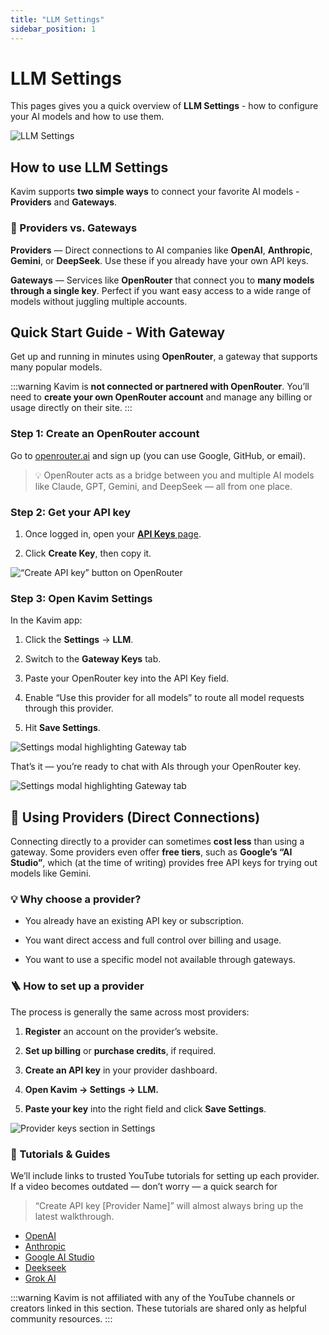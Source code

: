 ```yaml
---
title: "LLM Settings"
sidebar_position: 1
---
```


# LLM Settings
This pages gives you a quick overview of **LLM Settings** - how to configure your AI models and how to use them.

![LLM Settings](../../../static/gifs/llm-settings.gif)

## How to use LLM Settings
Kavim supports **two simple ways** to connect your favorite AI models - **Providers** and **Gateways**.

### 🧠 Providers vs. Gateways

**Providers** — Direct connections to AI companies like **OpenAI**, **Anthropic**, **Gemini**, or **DeepSeek**.
Use these if you already have your own API keys.

**Gateways** — Services like **OpenRouter** that connect you to **many models through a single key**.
Perfect if you want easy access to a wide range of models without juggling multiple accounts.

## Quick Start Guide - With Gateway

Get up and running in minutes using **OpenRouter**, a gateway that supports many popular models.

:::warning
Kavim is **not connected or partnered with OpenRouter**.
You’ll need to **create your own OpenRouter account** and manage any billing or usage directly on their site.
:::


### Step 1: Create an OpenRouter account

Go to [openrouter.ai](https://openrouter.ai) and sign up (you can use Google, GitHub, or email).

> 💡 OpenRouter acts as a bridge between you and multiple AI models like Claude, GPT, Gemini, and DeepSeek — all from one place.

### Step 2: Get your API key

1.  Once logged in, open your [**API Keys** page](https://openrouter.ai/settings/keys).

2.  Click **Create Key**, then copy it.


![“Create API key” button on OpenRouter](../../../static/img/openrouter-create-api-key.png)

### Step 3: Open Kavim Settings

In the Kavim app:

1.  Click the **Settings** -> **LLM**.

2.  Switch to the **Gateway Keys** tab.

3. Paste your OpenRouter key into the API Key field.

4. Enable “Use this provider for all models” to route all model requests through this provider.

5. Hit **Save Settings**.

![Settings modal highlighting Gateway tab](../../../static/img/store-gateway-key.png)

That’s it — you’re ready to chat with AIs through your OpenRouter key.

![Settings modal highlighting Gateway tab](../../../static/img/llm-node-example.png)

## 🧩 Using Providers (Direct Connections)

Connecting directly to a provider can sometimes **cost less** than using a gateway.
Some providers even offer **free tiers**, such as **Google’s “AI Studio”**, which (at the time of writing) provides free API keys for trying out models like Gemini.

### 💡 Why choose a provider?

-   You already have an existing API key or subscription.

-   You want direct access and full control over billing and usage.

-   You want to use a specific model not available through gateways.


### 🪜 How to set up a provider

The process is generally the same across most providers:

1.  **Register** an account on the provider’s website.

2.  **Set up billing** or **purchase credits**, if required.

3.  **Create an API key** in your provider dashboard.

4.  **Open Kavim → Settings → LLM.**

5.  **Paste your key** into the right field and click **Save Settings**.

![Provider keys section in Settings](../../../static/img/llm-settings-provider.png)

### 🎥 Tutorials & Guides

We’ll include links to trusted YouTube tutorials for setting up each provider.
If a video becomes outdated — don’t worry — a quick search for

> “Create API key \[Provider Name\]”
> will almost always bring up the latest walkthrough.

- [OpenAI](https://www.youtube.com/watch?v=OB99E7Y1cMA)
- [Anthropic](https://www.youtube.com/watch?v=vgncj7MJbVU)
- [Google AI Studio](https://www.youtube.com/watch?v=Wl_LL-jAf3k)
- [Deekseek](https://www.youtube.com/watch?v=cwcbKqM0uNw)
- [Grok AI](https://www.youtube.com/watch?v=Mg1MyoAnY7Q)

:::warning
Kavim is not affiliated with any of the YouTube channels or creators linked in this section.
These tutorials are shared only as helpful community resources.
:::
